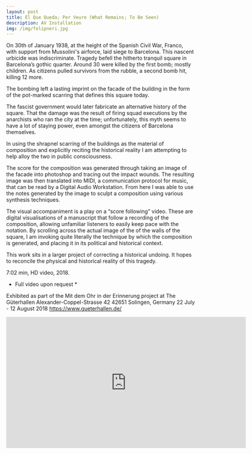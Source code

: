 ```yaml
---
layout: post
title: El Que Queda; Per Veure (What Remains; To Be Seen)
description: AV Installation 
img: /img/felipneri.jpg
---
```


On 30th of January 1938, at the height of the Spanish Civil War, Franco, with support from Mussolini's airforce, laid siege to Barcelona. This nascent urbicide was indiscriminate. Tragedy befell the hitherto tranquil square in Barcelona’s gothic quarter. Around 30 were killed by the first bomb; mostly children. As citizens pulled survivors from the rubble, a second bomb hit, killing 12 more.

The bombing left a lasting imprint on the facade of the building in the form of the pot-marked scarring that defines this square today.

The fascist government would later fabricate an alternative history of the square. That the damage was the result of firing squad executions by the anarchists who ran the city at the time; unfortunately, this myth seems to have a lot of staying power, even amongst the citizens of Barcelona themselves.

In using the shrapnel scarring of the buildings as the material of composition and explicitly reciting the historical reality I am attempting to help alloy the two in public consciousness.

The score for the composition was generated through taking an image of the facade into photoshop and tracing out the impact wounds. The resulting image was then translated into MIDI, a communication protocol for music, that can be read by a Digital Audio Workstation. From here I was able to use the notes generated by the image to sculpt a composition using various synthesis techniques.

The visual accompaniment is a play on a “score following” video. These are digital visualisations of a manuscript that follow a recording of the composition, allowing unfamiliar listeners to easily keep pace with the notation. By scrolling across the actual image of the of the walls of the square, I am invoking quite literally the technique by which the composition is generated, and placing it in its political and historical context.

This work sits in a larger project of correcting a historical undoing. It hopes to reconcile the physical and historical reality of this tragedy.

7:02 min, HD video, 2018.
* Full video upon request *

Exhibited as part of the Mit dem Ohr in der Erinnerung project at The Güterhallen
Alexander-Coppel-Strasse 42 42651 Solingen, Germany
22 July - 12 August 2018
https://www.gueterhallen.de/

<iframe src="https://player.vimeo.com/video/281084348?title=0&byline=0&portrait=0" width="640" height="351" frameborder="0" webkitallowfullscreen mozallowfullscreen allowfullscreen></iframe>